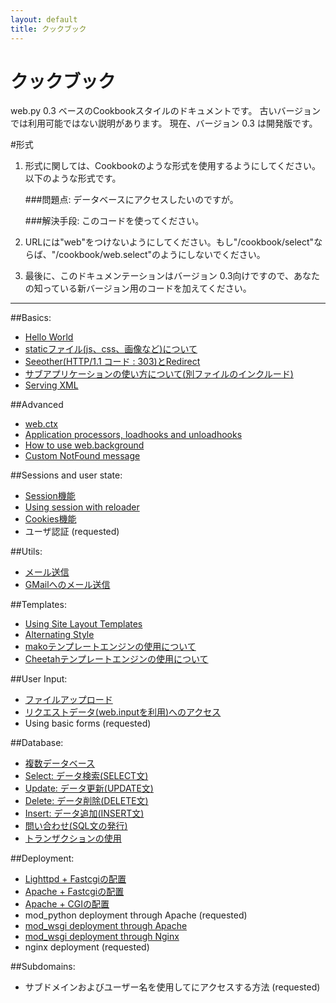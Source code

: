 ```yaml
---
layout: default
title: クックブック
---
```


# クックブック

web.py 0.3 ベースのCookbookスタイルのドキュメントです。
古いバージョンでは利用可能ではない説明があります。
現在、バージョン 0.3 は開発版です。

#形式

1. 形式に関しては、Cookbookのような形式を使用するようにしてください。以下のような形式です。

    ###問題点: データベースにアクセスしたいのですが。

    ###解決手段: このコードを使ってください。

1. URLには"web"をつけないようにしてください。もし"/cookbook/select"ならば、"/cookbook/web.select"のようにしないでください。

1. 最後に、このドキュメンテーションはバージョン 0.3向けですので、あなたの知っている新バージョン用のコードを加えてください。

-------------------------------------------------

##Basics:
* [Hello World](/helloworld/ja)
* [staticファイル(js、css、画像など)について](/staticfiles/ja)
* [Seeother(HTTP/1.1 コード : 303)とRedirect](/redirect+seeother)
* [サブアプリケーションの使い方について(別ファイルのインクルード)](/subapp/ja)
* [Serving XML](/xmlfiles)

##Advanced
* [web.ctx](/ctx)
* [Application processors, loadhooks and unloadhooks](/application_processors)
* [How to use web.background](/background)
* [Custom NotFound message](/custom_notfound)

##Sessions and user state:
* [Session機能](/sessions)
* [Using session with reloader](/session_with_reloader)
* [Cookies機能](/cookies)
* ユーザ認証 (requested)

##Utils:
* [メール送信](/sendmail)
* [GMailへのメール送信](/sendmail_using_gmail)

##Templates:
* [Using Site Layout Templates](/layout_template)
* [Alternating Style](/alternating_style)
* [makoテンプレートエンジンの使用について](/template_mako/ja)
* [Cheetahテンプレートエンジンの使用について](/template_cheetah/ja)

##User Input:
* [ファイルアップロード](/fileupload)
* [リクエストデータ(web.inputを利用)へのアクセス](/input)
* Using basic forms (requested)

##Database:
* [複数データベース](/multidbs)
* [Select: データ検索(SELECT文)](/select)
* [Update: データ更新(UPDATE文)](/update)
* [Delete: データ削除(DELETE文)](/delete)
* [Insert: データ追加(INSERT文)](/Insert)
* [問い合わせ(SQL文の発行)](/query)
* [トランザクションの使用](transactions)

##Deployment:
* [Lighttpd + Fastcgiの配置](/fastcgi-lighttpd)
* [Apache + Fastcgiの配置](/fastcgi-apache)
* [Apache + CGIの配置](/cgi-apache/ja)
* mod_python deployment through Apache (requested)
* [mod_wsgi deployment through Apache](/mod_wsgi-apache )
* [mod_wsgi deployment through Nginx](/mod_wsgi-nginx )
* nginx deployment (requested)




##Subdomains:
* サブドメインおよびユーザー名を使用してにアクセスする方法 (requested)
